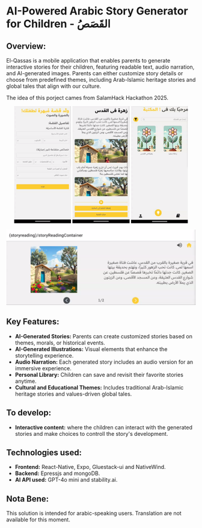 # AI-Powered Arabic Story Generator for Children - القَصَصُ

## Overview:

El-Qassas is a mobile application that enables parents to generate interactive stories for their children, featuring readable text, audio narration, and AI-generated images. Parents can either customize story details or choose from predefined themes, including Arab-Islamic heritage stories and global tales that align with our culture.

The idea of this porject cames from SalamHack Hackathon 2025.

<p align="center">
    <img src="images/story_generator.png" alt="Story Generator" width="30%" />
    <img src="images/generated_story.png" alt="Generated Story" width="30%" />
    <img src="images/library.png" alt="Library" width="30%" />
</p>

<p align="center">
    <img src="images/reading_story.png" alt="Reading Story" />
</p>
   

## Key Features:

- **AI-Generated Stories:** Parents can create customized stories based on themes, morals, or historical events.
- **AI-Generated Illustrations:** Visual elements that enhance the storytelling experience.
- **Audio Narration:** Each generated story includes an audio version for an immersive experience.
- **Personal Library:** Children can save and revisit their favorite stories anytime.
- **Cultural and Educational Themes:** Includes traditional Arab-Islamic heritage stories and values-driven global tales.

## To develop:

- **Interactive content:** where the children can interact with the generated stories and make choices to controll the story's development.

## Technologies used:

- **Frontend:** React-Native, Expo, Gluestack-ui and NativeWind.
- **Backend:** Epressjs and mongoDB.
- **AI API used:** GPT-4o mini and stability.ai.

## Nota Bene:

This solution is intended for arabic-speaking users. Translation are not available for this moment.
